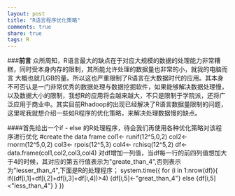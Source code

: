 ```yaml
---
layout: post
title: "R语言程序优化策略"
comments: true
share: true
tags: R
---
```

###**前言**
众所周知，R语言最大的缺点在于对应大规模的数据的处理能力非常糟糕，同时受本身内存的限制，其所能允许处理的数据量也非常的小，就我的电脑而言
大概也就几GB的量。所以这也严重限制了R语言在大数据时代的应用。其本身不可否认是一门非常优秀的数据处理与数据挖掘软件，如果能够解决数据处理慢，
以及数据大小的限制，我想R的应用将会越来越大，不只是限制于学院派，还将广泛应用于商业中。其实目前Rhadoop的出现已经解决了R语言数据量限制的问题，
这里呢我就想介绍一些如R程序的优化策略，来解决处理数据慢的缺点。			

####首先给出一个if - else 的R处理程序，待会我们再使用各种优化策略对该程序进行优化
		#create the data frame 
		col1<- runif(12^5,0,2)
		col2<- rnorm(12^5,0,2)
		col3<- rpois(12^5,3)
		col4<- rchisq(12^5,2)
		df<-data.frame(col1,col2,col3,col4)
对df增加一列值，当df每一行的前四列值想加大于4的时候，其对应的第五行值表示为"greate_than_4",否则表示为"lesser_than_4",下面是R的处理程序；
		system.time({
				for (i in 1:nrow(df)){
				if((df[i,1]+df[i,2]+df[i,3]+df[i,4])>4) {df[i,5]<-"great_than_4"}
				else {df[i,5]<"less_than_4"}
				}
		})









